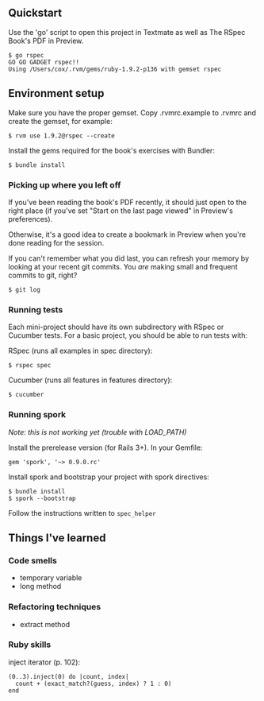 ## Quickstart

Use the 'go' script to open this project in Textmate as well as The RSpec Book's PDF in Preview.

    $ go rspec
    GO GO GADGET rspec!!
    Using /Users/cox/.rvm/gems/ruby-1.9.2-p136 with gemset rspec

## Environment setup

Make sure you have the proper gemset. Copy .rvmrc.example to .rvmrc and create the gemset, for example:

    $ rvm use 1.9.2@rspec --create

Install the gems required for the book's exercises with Bundler:

    $ bundle install

### Picking up where you left off

If you've been reading the book's PDF recently, it should just open to the right place (if you've set "Start on the last page viewed" in Preview's preferences).

Otherwise, it's a good idea to create a bookmark in Preview when you're done reading for the session.

If you can't remember what you did last, you can refresh your memory by looking at your recent git commits. You *are* making small and frequent commits to git, right?

    $ git log

### Running tests

Each mini-project should have its own subdirectory with RSpec or Cucumber tests. For a basic project, you should be able to run tests with:

RSpec (runs all examples in spec directory):

    $ rspec spec

Cucumber (runs all features in features directory):

    $ cucumber

### Running spork

*Note: this is not working yet (trouble with LOAD_PATH)*

Install the prerelease version (for Rails 3+). In your Gemfile:

    gem 'spork', '~> 0.9.0.rc'

Install spork and bootstrap your project with spork directives:

    $ bundle install
    $ spork --bootstrap

Follow the instructions written to `spec_helper`

## Things I've learned

### Code smells

* temporary variable
* long method

### Refactoring techniques

* extract method

### Ruby skills

inject iterator (p. 102):

    (0..3).inject(0) do |count, index|
      count + (exact_match?(guess, index) ? 1 : 0)
    end
